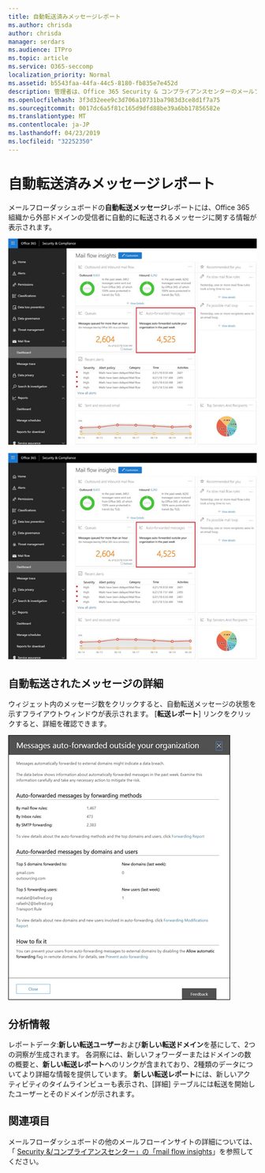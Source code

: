 ```yaml
---
title: 自動転送済みメッセージレポート
ms.author: chrisda
author: chrisda
manager: serdars
ms.audience: ITPro
ms.topic: article
ms.service: O365-seccomp
localization_priority: Normal
ms.assetid: b5543faa-44fa-44c5-8180-fb835e7e452d
description: 管理者は、Office 365 Security & コンプライアンスセンターのメールフローダッシュボードにある自動転送メッセージレポートについて理解できます。
ms.openlocfilehash: 3f3d32eee9c3d706a10731ba7983d3ce8d1f7a75
ms.sourcegitcommit: 0017dc6a5f81c165d9dfd88be39a6bb17856582e
ms.translationtype: MT
ms.contentlocale: ja-JP
ms.lasthandoff: 04/23/2019
ms.locfileid: "32252350"
---
```

# <a name="auto-forwarded-messages-report"></a>自動転送済みメッセージレポート

メールフローダッシュボードの**自動転送メッセージ**レポートには、Office 365 組織から外部ドメインの受信者に自動的に転送されるメッセージに関する情報が表示されます。

![x](media/8bc2600b-71c3-4b37-b4d0-9435fe0cfc8d.png)

![Office 365 Security & コンプライアンスセンターのメールフローダッシュボードの自動転送されたメッセージレポート](media/8bc2600b-71c3-4b37-b4d0-9435fe0cfc8d.png)

## <a name="auto-forwarded-messages-details"></a>自動転送されたメッセージの詳細

ウィジェット内のメッセージ数をクリックすると、自動転送メッセージの状態を示すフライアウトウィンドウが表示されます。 [**転送レポート**] リンクをクリックすると、詳細を確認できます。

![Office 365 Security & コンプライアンスセンターの自動転送メッセージレポートの詳細ポップアップ](media/87d0fb1e-d2ef-4901-b17c-ec32d23a539e.png)

## <a name="insights"></a>分析情報

レポートデータ:**新しい転送ユーザー**および**新しい転送ドメイン**を基にして、2つの洞察が生成されます。 各洞察には、新しいフォワーダーまたはドメインの数の概要と、**新しい転送レポート**へのリンクが含まれており、2種類のデータについてより詳細な情報を提供しています。 **新しい転送レポート**には、新しいアクティビティのタイムラインビューも表示され、[詳細] テーブルには転送を開始したユーザーとそのドメインが示されます。

## <a name="see-also"></a>関連項目

メールフローダッシュボードの他のメールフローインサイトの詳細については、「 [Security &/コンプライアンスセンター」の「mail flow insights](mail-flow-insights.md)」を参照してください。
